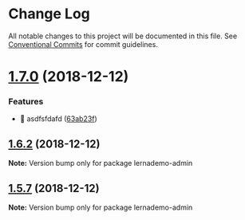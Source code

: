 # Change Log

All notable changes to this project will be documented in this file.
See [Conventional Commits](https://conventionalcommits.org) for commit guidelines.

# [1.7.0](https://github.com/mengqinghui2013/lernademo/compare/v1.6.2...v1.7.0) (2018-12-12)


### Features

* 🎸 asdfsfdafd ([63ab23f](https://github.com/mengqinghui2013/lernademo/commit/63ab23f))





## [1.6.2](https://github.com/mengqinghui2013/lernademo/compare/v1.6.1...v1.6.2) (2018-12-12)

**Note:** Version bump only for package lernademo-admin





## [1.5.7](https://github.com/mengqinghui2013/lernademo/compare/lernademo-admin@1.5.6...lernademo-admin@1.5.7) (2018-12-12)

**Note:** Version bump only for package lernademo-admin
